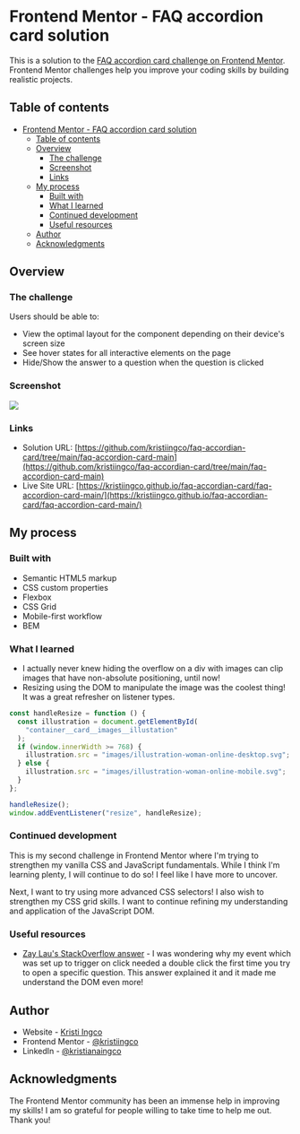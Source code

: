 # Frontend Mentor - FAQ accordion card solution

This is a solution to the [FAQ accordion card challenge on Frontend Mentor](https://www.frontendmentor.io/challenges/faq-accordion-card-XlyjD0Oam). Frontend Mentor challenges help you improve your coding skills by building realistic projects.

## Table of contents

- [Frontend Mentor - FAQ accordion card solution](#frontend-mentor---faq-accordion-card-solution)
  - [Table of contents](#table-of-contents)
  - [Overview](#overview)
    - [The challenge](#the-challenge)
    - [Screenshot](#screenshot)
    - [Links](#links)
  - [My process](#my-process)
    - [Built with](#built-with)
    - [What I learned](#what-i-learned)
    - [Continued development](#continued-development)
    - [Useful resources](#useful-resources)
  - [Author](#author)
  - [Acknowledgments](#acknowledgments)

## Overview

### The challenge

Users should be able to:

- View the optimal layout for the component depending on their device's screen size
- See hover states for all interactive elements on the page
- Hide/Show the answer to a question when the question is clicked

### Screenshot

![](https://i.imgur.com/WNcHDyE.png)

### Links

- Solution URL: [https://github.com/kristiingco/faq-accordian-card/tree/main/faq-accordion-card-main](https://github.com/kristiingco/faq-accordian-card/tree/main/faq-accordion-card-main)
- Live Site URL: [https://kristiingco.github.io/faq-accordian-card/faq-accordion-card-main/](https://kristiingco.github.io/faq-accordian-card/faq-accordion-card-main/)

## My process

### Built with

- Semantic HTML5 markup
- CSS custom properties
- Flexbox
- CSS Grid
- Mobile-first workflow
- BEM

### What I learned

- I actually never knew hiding the overflow on a div with images can clip images that have non-absolute positioning, until now!
- Resizing using the DOM to manipulate the image was the coolest thing! It was a great refresher on listener types.

```js
const handleResize = function () {
  const illustration = document.getElementById(
    "container__card__images__illustation"
  );
  if (window.innerWidth >= 768) {
    illustration.src = "images/illustration-woman-online-desktop.svg";
  } else {
    illustration.src = "images/illustration-woman-online-mobile.svg";
  }
};

handleResize();
window.addEventListener("resize", handleResize);
```

### Continued development

This is my second challenge in Frontend Mentor where I'm trying to strengthen my vanilla CSS and JavaScript fundamentals. While I think I'm learning plenty, I will continue to do so! I feel like I have more to uncover.

Next, I want to try using more advanced CSS selectors! I also wish to strengthen my CSS grid skills. I want to continue refining my understanding and application of the JavaScript DOM.

### Useful resources

- [Zay Lau's StackOverflow answer](https://stackoverflow.com/questions/39102635/javascript-click-event-requires-double-clicks) - I was wondering why my event which was set up to trigger on click needed a double click the first time you try to open a specific question. This answer explained it and it made me understand the DOM even more!

## Author

- Website - [Kristi Ingco](https://www.kristiingco.com)
- Frontend Mentor - [@kristiingco](https://www.frontendmentor.io/profile/kristiingco)
- LinkedIn - [@kristianaingco](https://www.linkedin.com/in/kristianaingco)

## Acknowledgments

The Frontend Mentor community has been an immense help in improving my skills! I am so grateful for people willing to take time to help me out. Thank you!
